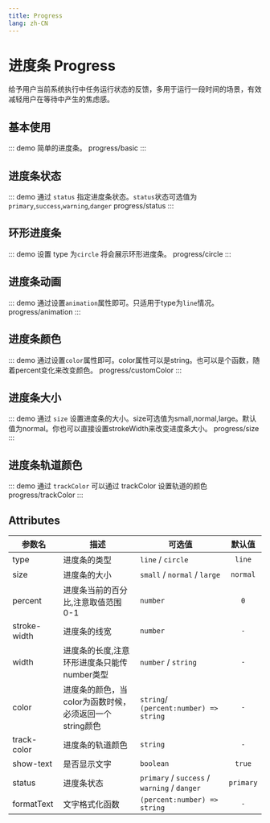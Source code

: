 ```yaml
---
title: Progress
lang: zh-CN
---
```


# 进度条 Progress
给予用户当前系统执行中任务运行状态的反馈，多用于运行一段时间的场景，有效减轻用户在等待中产生的焦虑感。

## 基本使用

::: demo 简单的进度条。
progress/basic
:::


## 进度条状态

::: demo 通过 `status` 指定进度条状态。`status`状态可选值为`primary`,`success`,`warning`,`danger`
progress/status
:::

## 环形进度条

::: demo 设置 type 为`circle` 将会展示环形进度条。
progress/circle
:::

## 进度条动画

::: demo 通过设置`animation`属性即可。只适用于type为`line`情况。
progress/animation
:::

## 进度条颜色

::: demo 通过设置`color`属性即可。color属性可以是string。也可以是个函数，随着percent变化来改变颜色。
progress/customColor
:::

## 进度条大小

::: demo 通过 `size` 设置进度条的大小。size可选值为small,normal,large。默认值为normal。你也可以直接设置strokeWidth来改变进度条大小。
progress/size
:::

## 进度条轨道颜色

::: demo 通过 `trackColor` 可以通过 trackColor 设置轨道的颜色
progress/trackColor
:::



## Attributes

|参数名|描述|可选值|默认值|
|---|---|---|:---:|
|type|进度条的类型| `line` / `circle`|`line`|
|size|进度条的大小|`small` / `normal` / `large`   | `normal` |
|percent|进度条当前的百分比,注意取值范围0-1|`number` |`0`|
|stroke-width|进度条的线宽|`number`|`-`|
|width|进度条的长度,注意环形进度条只能传number类型|`number` / `string`|`-`|
|color|进度条的颜色，当color为函数时候，必须返回一个string颜色|`string`/ `(percent:number) => string`|`-`|
|track-color|进度条的轨道颜色|`string`|`-`|
|show-text|是否显示文字|`boolean`|`true`|
|status|进度条状态|`primary` / `success` / `warning` / `danger`|`primary`|
|formatText|文字格式化函数|`(percent:number) => string`|`-`|


